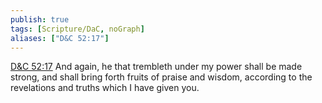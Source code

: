 ```yaml
---
publish: true
tags: [Scripture/DaC, noGraph]
aliases: ["D&C 52:17"]
---
```

[D&C 52:17](https://churchofjesuschrist.org/study/scriptures/dc-testament/dc/52?lang=eng&id=p17#p17) And again, he that trembleth under my power shall be made strong, and shall bring forth fruits of praise and wisdom, according to the revelations and truths which I have given you.
